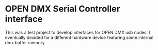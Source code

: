 OPEN DMX Serial Controller interface
====================
This was a test project to develop interfaces for OPEN DMX usb nodes.
I eventually decided for a different hardware device featuring some internal dmx buffer memory.
